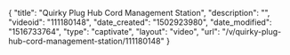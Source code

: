 {
    "title": "Quirky Plug Hub Cord Management Station",
    "description": "",
    "videoid": "111180148",
    "date_created": "1502923980",
    "date_modified": "1516733764",
    "type": "captivate",
    "layout": "video",
    "url": "\/v\/quirky-plug-hub-cord-management-station\/111180148"
}
